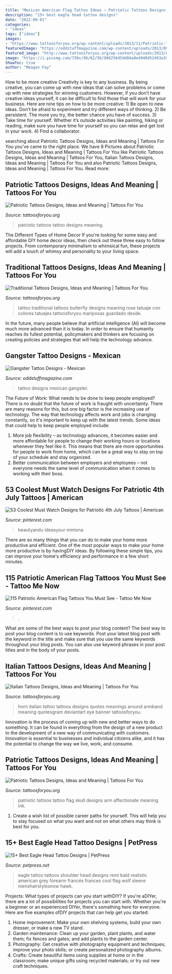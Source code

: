 ```yaml
---
title: "Mexican American Flag Tattoo Ideas ~ Patriotic Tattoos Designs, Ideas And Meaning"
description: "15+ best eagle head tattoo designs"
date: "2022-09-01"
categories:
- "ideas"
tags: ["ideas"]
images:
- "https://www.tattoosforyou.org/wp-content/uploads/2013/11/Patriotic-Tattoos-For-Men.jpg"
featuredImage: "https://oddstuffmagazine.com/wp-content/uploads/2013/09/Mexican-tattoo-designs-7-531x800.jpg"
featured_image: "http://www.tattoosforyou.org/wp-content/uploads/2013/09/Traditional-Butterfly-Tattoo-768x1024.jpg"
image: "https://i.pinimg.com/736x/98/62/56/986256d5dd84a0e4940d52493a39b10e.jpg"
ShowToc: true
author: "Meagan Fay"
---
```



How to be more creative
Creativity is key to any business. By being creative, you can come up with new ideas that can solve problems or come up with new strategies for winning customers. However, if you don’t have creative ideas yourself, it can be difficult to find those that will work for your business. Here are nine tips on how to be more creative: 1) Be open to new ideas. Don’t be afraid to experiment and try different ways of thinking. 2) Be persistent. The more you try, the better chance you have of success. 3) Take time for yourself. Whether it’s outside activities like painting, hiking or reading, make sure you have time for yourself so you can relax and get lost in your work. 4) Find a collaborator.

	

		
searching about Patriotic Tattoos Designs, Ideas and Meaning | Tattoos For You you've came to the right place. We have 8 Pictures about Patriotic Tattoos Designs, Ideas and Meaning | Tattoos For You like Patriotic Tattoos Designs, Ideas and Meaning | Tattoos For You, Italian Tattoos Designs, Ideas and Meaning | Tattoos For You and also Patriotic Tattoos Designs, Ideas and Meaning | Tattoos For You. Read more:
		
    
## Patriotic Tattoos Designs, Ideas And Meaning | Tattoos For You

<img loading=lazy src="http://www.tattoosforyou.org/wp-content/uploads/2013/11/Patriotic-Tattoo.jpg" onerror="this.onerror=null;this.src='https://tse1.mm.bing.net/th?id=OIP.Ws_I_848rRZO2AKkeaLnAwHaE9&amp;pid=15.1';" alt="Patriotic Tattoos Designs, Ideas and Meaning | Tattoos For You">

_Source: tattoosforyou.org_

>patriotic tattoos tattoo designs meaning. 

	

The Different Types of Home Decor
If you're looking for some easy and affordable DIY home decor ideas, then check out these three easy to follow projects. From contemporary minimalism to whimsical fun, these projects will add a touch of whimsy and personality to your living space.

    
## Traditional Tattoos Designs, Ideas And Meaning | Tattoos For You

<img loading=lazy src="http://www.tattoosforyou.org/wp-content/uploads/2013/09/Traditional-Butterfly-Tattoo-768x1024.jpg" onerror="this.onerror=null;this.src='https://tse1.mm.bing.net/th?id=OIP.bjuWF6rg0cO4xanBEdQa-AHaJ4&amp;pid=15.1';" alt="Traditional Tattoos Designs, Ideas and Meaning | Tattoos For You">

_Source: tattoosforyou.org_

>tattoo traditional tattoos butterfly designs meaning rose tatuaje con colores tatuajes tattoosforyou mariposas guardado desde. 

	

In the future, many people believe that artificial intelligence (AI) will become much more advanced than it is today. In order to ensure that humanity reaches its fullest potential, policymakers and thinkers are focusing on creating policies and strategies that will help the technology advance.

    
## Gangster Tattoo Designs - Mexican

<img loading=lazy src="https://oddstuffmagazine.com/wp-content/uploads/2013/09/Mexican-tattoo-designs-7-531x800.jpg" onerror="this.onerror=null;this.src='https://tse1.mm.bing.net/th?id=OIP.AeofST1O_Qt9iX7l5UfeMwHaLK&amp;pid=15.1';" alt="Gangster Tattoo Designs - Mexican">

_Source: oddstuffmagazine.com_

>tattoo designs mexican gangster. 

	

The Future of Work: What needs to be done to keep people employed?
There is no doubt that the future of work is fraught with uncertainty. There are many reasons for this, but one big factor is the increasing use of technology. The way that technology affects work and jobs is changing constantly, so it's important to keep up with the latest trends. Some ideas that could help to keep people employed include: 
1) More job flexibility – as technology advances, it becomes easier and more affordable for people to change their working hours or locations whenever they feel like it. This means that there are more opportunities for people to work from home, which can be a great way to stay on top of your schedule and stay organized. 
2) Better communication between employers and employees – not everyone needs the same level of communication when it comes to working with their boss.

    
## 53 Coolest Must Watch Designs For Patriotic 4th July Tattoos | American

<img loading=lazy src="https://i.pinimg.com/736x/98/62/56/986256d5dd84a0e4940d52493a39b10e.jpg" onerror="this.onerror=null;this.src='https://tse1.mm.bing.net/th?id=OIP.1n-TRqoXsMQNYrJCBadxwQHaHa&amp;pid=15.1';" alt="53 Coolest Must Watch Designs for Patriotic 4th July Tattoos | American">

_Source: pinterest.com_

>beautyandu ideasyour miniona. 

	

There are so many things that you can do to make your home more productive and efficient. One of the most popular ways to make your home more productive is by havingDIY ideas. By following these simple tips, you can improve your home's efficiency and performance in a few short minutes.

    
## 115 Patriotic American Flag Tattoos You Must See - Tattoo Me Now

<img loading=lazy src="https://i.pinimg.com/736x/a2/c5/88/a2c58890be9f080ea0c059dcba246366.jpg" onerror="this.onerror=null;this.src='https://tse4.mm.bing.net/th?id=OIP.mJ4ALZTkO0X8Vd3tHh_4TwAAAA&amp;pid=15.1';" alt="115 Patriotic American Flag Tattoos You Must See - Tattoo Me Now">

_Source: pinterest.com_

>. 

	

What are some of the best ways to post your blog content?
The best way to post your blog content is to use keywords. Post your latest blog post with the keyword in the title and make sure that you use the same keywords throughout your blog posts. You can also use keyword phrases in your post titles and in the body of your posts.

    
## Italian Tattoos Designs, Ideas And Meaning | Tattoos For You

<img loading=lazy src="http://www.tattoosforyou.org/wp-content/uploads/2013/11/Italian-Tattoos-For-Men-768x1024.jpg" onerror="this.onerror=null;this.src='https://tse2.mm.bing.net/th?id=OIP.Loox8HW_BT0xjBXQQnzuagHaJ4&amp;pid=15.1';" alt="Italian Tattoos Designs, Ideas and Meaning | Tattoos For You">

_Source: tattoosforyou.org_

>horn italian tattoo tattoos designs quotes meanings around armband meaning quotesgram deviantart eye banner tattoosforyou. 

	

Innovation is the process of coming up with new and better ways to do something. It can be found in everything from the design of a new product to the development of a new way of communicating with customers. Innovation is essential to businesses and individual citizens alike, and it has the potential to change the way we live, work, and consume.

    
## Patriotic Tattoos Designs, Ideas And Meaning | Tattoos For You

<img loading=lazy src="https://www.tattoosforyou.org/wp-content/uploads/2013/11/Patriotic-Tattoos-For-Men.jpg" onerror="this.onerror=null;this.src='https://tse4.mm.bing.net/th?id=OIP.pu-UJqqFex6yfJA9VIEQVQHaJ4&amp;pid=15.1';" alt="Patriotic Tattoos Designs, Ideas and Meaning | Tattoos For You">

_Source: tattoosforyou.org_

>patriotic tattoos tattoo flag skull designs arm affectionate meaning ink. 

	

1. Create a wish list of possible career paths for yourself. This will help you to stay focused on what you want and not on what others may think is best for you. 

    
## 15+ Best Eagle Head Tattoo Designs | PetPress

<img loading=lazy src="https://cdn.petpress.net/wp-content/uploads/2020/06/11213659/eagle-head-tattoo-art-idea.jpg" onerror="this.onerror=null;this.src='https://tse3.mm.bing.net/th?id=OIP.ejc6bGvLbLYrUtatryZKTgHaHa&amp;pid=15.1';" alt="15+ Best Eagle Head Tattoo Designs | PetPress">

_Source: petpress.net_

>eagle tattoo tattoos shoulder head designs remi bald realistic american grey forearm francés frances cool flag wolf sleeve menshairstylesnow hawk. 

	

Projects: What types of projects can you start withDIY?
If you're aDIYer, there are a lot of possibilities for projects you can start with. Whether you're a beginner or an experienced DIYer, there's something here for everyone. Here are five examples ofDIY projects that can help get you started: 
1. Home improvement: Make your own shelving systems, build your own dresser, or make a new TV stand.
2. Garden maintenance: Clean up your garden, plant plants, and water them; fix fences and gates; and add plants to the garden center.
3. Photography: Get creative with photography equipment and techniques; improve your photo skills; or create personalized photography albums.
4. Crafts: Create beautiful items using supplies at home or in the classroom; make unique gifts using recycled materials; or try out new craft techniques.

